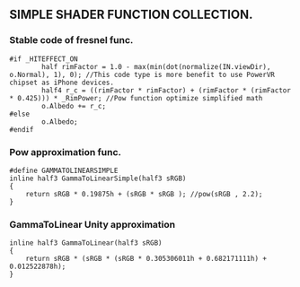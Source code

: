 ## SIMPLE SHADER FUNCTION COLLECTION.

### Stable code of fresnel func.

```
#if _HITEFFECT_ON
        half rimFactor = 1.0 - max(min(dot(normalize(IN.viewDir), o.Normal), 1), 0); //This code type is more benefit to use PowerVR chipset as iPhone devices.
        half4 r_c = ((rimFactor * rimFactor) + (rimFactor * (rimFactor * 0.425))) * _RimPower; //Pow function optimize simplified math 
        o.Albedo += r_c;
#else
        o.Albedo;
#endif
```

### Pow approximation func.

```
#define GAMMATOLINEARSIMPLE
inline half3 GammaToLinearSimple(half3 sRGB)
{
    return sRGB * 0.19875h + (sRGB * sRGB ); //pow(sRGB , 2.2);
}
```

### GammaToLinear Unity approximation

```
inline half3 GammaToLinear(half3 sRGB)
{
    return sRGB * (sRGB * (sRGB * 0.305306011h + 0.682171111h) + 0.012522878h);
}
```




